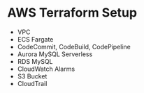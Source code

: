 # AWS Terraform Setup

- VPC
- ECS Fargate
- CodeCommit, CodeBuild, CodePipeline 
- Aurora MySQL Serverless
- RDS MySQL
- CloudWatch Alarms
- S3 Bucket
- CloudTrail
